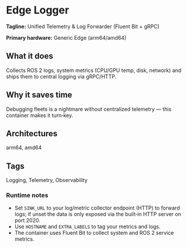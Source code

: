 # Edge Logger

**Tagline:** Unified Telemetry & Log Forwarder (Fluent Bit + gRPC)

**Primary hardware:** Generic Edge (arm64/amd64)

## What it does
Collects ROS 2 logs, system metrics (CPU/GPU temp, disk, network) and ships them to central logging via gRPC/HTTP.

## Why it saves time
Debugging fleets is a nightmare without centralized telemetry — this container makes it turn‑key.

## Architectures
arm64, amd64

## Tags
Logging, Telemetry, Observability

### Runtime notes

- Set `SINK_URL` to your log/metric collector endpoint (HTTP) to forward logs; if unset the data is only exposed via the built‑in HTTP server on port 2020.
- Use `HOSTNAME` and `EXTRA_LABELS` to tag your metrics and logs.
- The container uses Fluent Bit to collect system and ROS 2 service metrics.